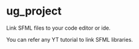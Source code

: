 # ug_project

Link SFML files to your code editor or ide.

You can refer any YT tutorial to link SFML libraries.

